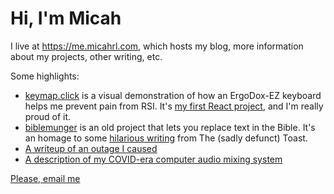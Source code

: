 # Hi, I'm Micah

I live at <https://me.micahrl.com>, which hosts my blog, more information about my projects, other writing, etc.

Some highlights:

- [keymap.click](https://keymap.click) is a visual demonstration of how an ErgoDox-EZ keyboard helps me prevent pain from RSI. It's [my first React project](https://github.com/mrled/keymap.click), and I'm really proud of it.
- [biblemunger](http://toys.micahrl.com/biblemunger/munge) is an old project that lets you replace text in the Bible. It's an homage to some [hilarious writing](https://the-toast.net/2015/09/30/bible-verses-where-the-word-tithe-has-been-replaced-with-ass-grass-or-cash-nobody-rides-for-free/) from The (sadly defunct) Toast.
- [A writeup of an outage I caused](https://me.micahrl.com/blog/random-failure-problems-upgrading-ansible-python/)
- [A description of my COVID-era computer audio mixing system](https://me.micahrl.com/projects/deskmx/)

[Please, email me](https://me.micahrl.com/standing-invitation/)

